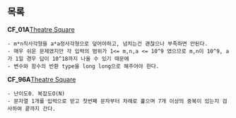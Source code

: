 목록
-------
**CF_01A**[Theatre Square](http://codeforces.com/problemset/problem/1/A)
```
- m*n직사각형을 a*a정사각형으로 덮어야하고, 넘치는건 괜찮으나 부족하면 안된다.
- 매우 쉬운 문제였지만 각 입력의 범위가 1<= m,n,a <= 10^9 였으므로 m,n이 10^9, a가 1일 경우 답이 10^18까지 나올 수 있기 때문에
- 변수와 함수의 반환 type을 long long으로 해주어야 한다.
```

**CF_96A**[Theatre Square](http://codeforces.com/problemset/problem/96/A)
```
- 난이도0. 복잡도O(N)
- 문자열 1개를 입력으로 받고 첫번째 문자부터 차례로 훑으며 7개 이상의 중복이 있는지 검사하여 끝까지 간다.
```
